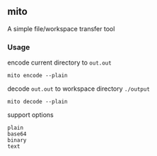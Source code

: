 ## mito

A simple file/workspace transfer tool

### Usage
encode current directory to `out.out`
```
mito encode --plain
```

decode `out.out` to workspace directory `./output`
```
mito decode --plain
```
support options
```
plain
base64
binary
text
```
